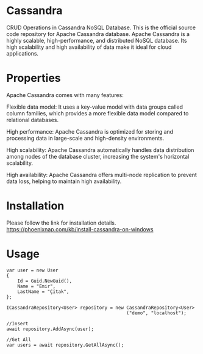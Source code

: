 # Cassandra
CRUD Operations in Cassandra NoSQL Database.
This is the official source code repository for Apache Cassandra database. Apache Cassandra is a highly scalable, high-performance, and distributed NoSQL database. Its high scalability and high availability of data make it ideal for cloud applications.

# Properties
Apache Cassandra comes with many features:

Flexible data model: It uses a key-value model with data groups called column families, which provides a more flexible data model compared to relational databases.

High performance: Apache Cassandra is optimized for storing and processing data in large-scale and high-density environments.

High scalability: Apache Cassandra automatically handles data distribution among nodes of the database cluster, increasing the system's horizontal scalability.

High availability: Apache Cassandra offers multi-node replication to prevent data loss, helping to maintain high availability.

# Installation
Please follow the link for installation details. https://phoenixnap.com/kb/install-cassandra-on-windows

# Usage
```
var user = new User
{
    Id = Guid.NewGuid(),
    Name = "Emir",
    LastName = "Çitak",
};

ICassandraRepository<User> repository = new CassandraRepository<User>
                                            ("demo", "localhost");

//Insert
await repository.AddAsync(user);

//Get All
var users = await repository.GetAllAsync();
```

